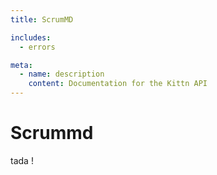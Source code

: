 ```yaml
---
title: ScrumMD

includes:
  - errors

meta:
  - name: description
    content: Documentation for the Kittn API
---
```

# Scrummd

tada !